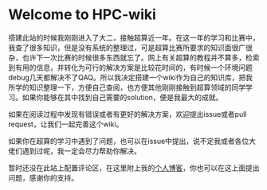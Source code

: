 # Welcome to HPC-wiki

搭建此站的时候我刚刚进入了大二，接触超算近一年。在这一年的学习和比赛中，我查了很多知识，但是没有系统的整理过，可是超算比赛所要求的知识面很广很杂，也许下一次比赛的时候很多东西就忘了。网上有关超算的教程并不算多，检索到有用的信息，并转化为可行的解决方案是比较花时间的，有时候一个环境问题debug几天都解决不了QAQ。所以我决定搭建一个wiki作为自己的知识库，把我所学的知识整理一下，方便自己查阅，也方便其他刚刚接触到超算领域的同学学习。如果你能够在其中找到自己需要的solution，便是我最大的成就。

如果在阅读过程中发现有错误或者有更好的解决方案，欢迎提出issue或者pull request，让我们一起完善这个wiki。

如果你在超算的学习中遇到了问题，也可以在issue中提出，说不定我或者各位大佬们遇到过呢，我一定会尽力帮助你解决。

暂时还没在此站上配置评论区，在这里附上我的[个人博客]('https://earendelh.github.io/)，你也可以在这上面提出问题，感谢你的支持。
